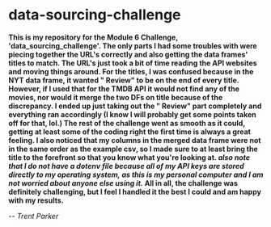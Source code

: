 # data-sourcing-challenge

**This is my repository for the Module 6 Challenge, 'data_sourcing_challenge'. The only parts I had some troubles with were piecing together the URL's correctly and also getting the data frames' titles to match. The URL's just took a bit of time reading the API websites and moving things around. For the titles, I was confused because in the NYT data frame, it wanted " Review" to be on the end of every title. However, if I used that for the TMDB API it would not find any of the movies, nor would it merge the two DFs on title because of the discrepancy. I ended up just taking out the " Review" part completely and everything ran accordingly (I know I will probably get some points taken off for that, lol.) The rest of the challenge went as smooth as it could, getting at least some of the coding right the first time is always a great feeling. I also noticed that my columns in the merged data frame were not in the same order as the example csv, so I made sure to at least bring the title to the forefront so that you know what you're looking at. *also note that I do not have a dotenv file because all of my API keys are stored directly to my operating system, as this is my personal computer and I am not worried about anyone else using it.* All in all, the challenge was definitely challenging, but I feel I handled it the best I could and am happy with my results.**

*-- Trent Parker*